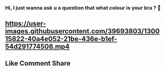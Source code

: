 ### Hi,  I just wanna ask u a question that what colour is your bra ? 👙

<!--
**quocbahuynh/quocbahuynh** is a ✨ _special_ ✨ repository because its `README.md` (this file) appears on your GitHub profile.

Here are some ideas to get you started:

- 🔭 I’m currently working on ...
- 🌱 I’m currently learning ...
- 👯 I’m looking to collaborate on ...
- 🤔 I’m looking for help with ...
- 💬 Ask me about ...
- 📫 How to reach me: ...
- 😄 Pronouns: ...
- ⚡ Fun fact: ...
-->


https://user-images.githubusercontent.com/39693803/130015822-40a4e052-21be-436e-b1ef-54d291774508.mp4
--------------------------------------
  Like        Comment        Share
--------------------------------------
